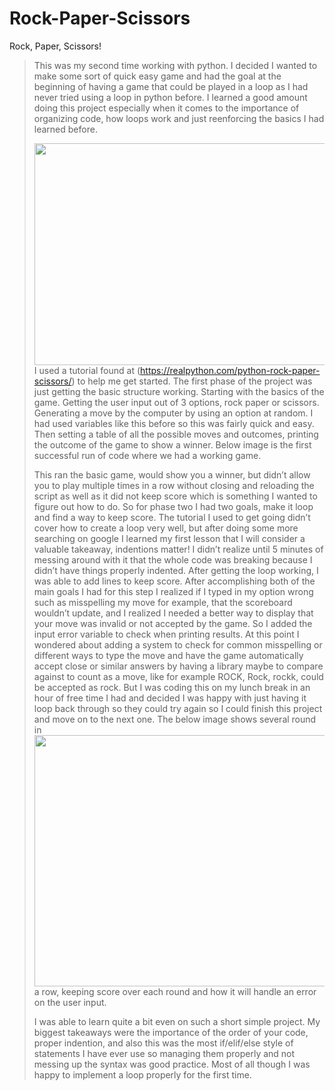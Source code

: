 # Rock-Paper-Scissors
Rock, Paper, Scissors!

> This was my second time working with python. I decided I wanted to
> make some sort of quick easy game and had the goal at the beginning of
> having a game that could be played in a loop as I had never tried
> using a loop in python before. I learned a good amount doing this
> project especially when it comes to the importance of organizing code,
> how loops work and just reenforcing the basics I had learned before.
>
> <img src="media/image1.JPG" style="width:6.94792in;height:3.70208in" />I
> used a tutorial found at
> (<https://realpython.com/python-rock-paper-scissors/>) to help me get
> started. The first phase of the project was just getting the basic
> structure working. Starting with the basics of the game. Getting the
> user input out of 3 options, rock paper or scissors. Generating a move
> by the computer by using an option at random. I had used variables
> like this before so this was fairly quick and easy. Then setting a
> table of all the possible moves and outcomes, printing the outcome of
> the game to show a winner. Below image is the first successful run of
> code where we had a working game.
>
> This ran the basic game, would show you a winner, but didn’t allow you
> to play multiple times in a row without closing and reloading the
> script as well as it did not keep score which is something I wanted to
> figure out how to do. So for phase two I had two goals, make it loop
> and find a way to keep score. The tutorial I used to get going didn’t
> cover how to create a loop very well, but after doing some more
> searching on google I learned my first lesson that I will consider a
> valuable takeaway, indentions matter! I didn’t realize until 5 minutes
> of messing around with it that the whole code was breaking because I
> didn’t have things properly indented. After getting the loop working,
> I was able to add lines to keep score. After accomplishing both of the
> main goals I had for this step I realized if I typed in my option
> wrong such as misspelling my move for example, that the scoreboard
> wouldn’t update, and I realized I needed a better way to display that
> your move was invalid or not accepted by the game. So I added the
> input error variable to check when printing results. At this point I
> wondered about adding a system to check for common misspelling or
> different ways to type the move and have the game automatically accept
> close or similar answers by having a library maybe to compare against
> to count as a move, like for example ROCK, Rock, rockk, could be
> accepted as rock. But I was coding this on my lunch break in an hour
> of free time I had and decided I was happy with just having it loop
> back through so they could try again so I could finish this project
> and move on to the next one. The below image shows several round in
> <img src="media/image2.JPG" style="width:7.84375in;height:4.17986in" />a
> row, keeping score over each round and how it will handle an error on
> the user input.
>
> I was able to learn quite a bit even on such a short simple project.
> My biggest takeaways were the importance of the order of your code,
> proper indention, and also this was the most if/elif/else style of
> statements I have ever use so managing them properly and not messing
> up the syntax was good practice. Most of all though I was happy to
> implement a loop properly for the first time.
